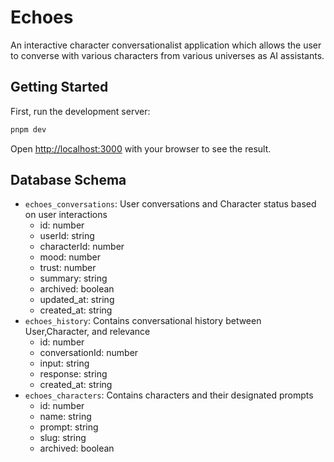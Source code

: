 # Echoes
An interactive character conversationalist application which allows the user to converse with various characters from various universes as AI assistants.

## Getting Started

First, run the development server:

```bash
pnpm dev
```

Open [http://localhost:3000](http://localhost:3000) with your browser to see the result.

## Database Schema

* `echoes_conversations`: User conversations and Character status based on user interactions
    * id: number
    * userId: string
    * characterId: number
    * mood: number
    * trust: number
    * summary: string
    * archived: boolean
    * updated_at: string
    * created_at: string
* `echoes_history`: Contains conversational history between User,Character, and relevance
    * id: number
    * conversationId: number
    * input: string
    * response: string
    * created_at: string
* `echoes_characters`: Contains characters and their designated prompts
    * id: number
    * name: string
    * prompt: string
    * slug: string
    * archived: boolean

